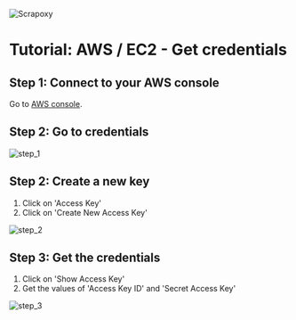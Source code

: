 ![Scrapoxy](https://raw.githubusercontent.com/fabienvauchelles/scrapoxy/master/docs/logo.png)


# Tutorial: AWS / EC2 - Get credentials

## Step 1: Connect to your AWS console

Go to [AWS console](https://console.aws.amazon.com).


## Step 2: Go to credentials
 
![step_1](https://raw.githubusercontent.com/fabienvauchelles/scrapoxy/master/docs/tutorials/aws/get_credentials/step_1.jpg)


## Step 2: Create a new key
 
1. Click on 'Access Key'
2. Click on 'Create New Access Key'

![step_2](https://raw.githubusercontent.com/fabienvauchelles/scrapoxy/master/docs/tutorials/aws/get_credentials/step_2.jpg)


## Step 3: Get the credentials
 
1. Click on 'Show Access Key'
2. Get the values of 'Access Key ID' and 'Secret Access Key'

![step_3](https://raw.githubusercontent.com/fabienvauchelles/scrapoxy/master/docs/tutorials/aws/get_credentials/step_3.jpg)
